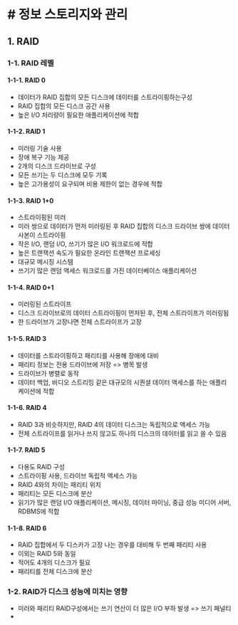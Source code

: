 # # 정보 스토리지와 관리

## 1. RAID

### 1-1. RAID 레벨

#### 1-1-1. RAID 0

- 데이터가 RAID 집합의 모든 디스크에 데이터를 스트라이핑하는구성
- RAID 집합의 모든 디스크 공간 사용
- 높은 I/O 처리량이 필요한 애플리케이션에 적합

#### 1-1-2. RAID 1

- 미러링 기술 사용
- 장애 복구 기능 제공
- 2개의 디스크 드라이브로 구성
- 모든 쓰기는 두 디스크에 모두 기록
- 높은 고가용성이 요구되며 비용 제한이 없는 경우에 적합

#### 1-1-3. RAID 1+0

- 스트라이핑된 미러
- 미러 쌍으로 데이터가 먼저 미러링된 후 RAID 집합의 디스크 드라이브 쌍에 데이터 사본이 스트라이핑
- 작은 I/O, 랜덤 I/O, 쓰기가 많은 I/O 워크로드에 적합
- 높은 트랜잭션 속도가 필요한 온라인 트랜잭션 프로세싱
- 대규모 메시징 시스템
- 쓰기기 많은 랜덤 액세스 워크로드를 가진 데이터베이스 애플리케이션

#### 1-1-4. RAID 0+1

- 미러링된 스트라이프
- 디스크 드라이브로의 데이터 스트라이핑이 먼저된 후, 전체 스트라이프가 미러링됨
- 한 드라이브가 고장나면 전체 스트라이프가 고장

#### 1-1-5. RAID 3

- 데이터를 스트라이핑하고 패리티를 사용해 장애에 대비
- 패리티 정보는 전용 드라이브에 저장 => 병목 발생
- 드라이브가 병렬로 동작
- 데이터 백업, 비디오 스트리밍 같은 대규모의 시퀀셜 데이터 액세스를 하는 애플리케이션에 적합

#### 1-1-6. RAID 4

- RAID 3과 비슷하지만, RAID 4의 데이터 디스크는 독립적으로 액세스 가능
- 전체 스트라이프를 읽거나 쓰지 않고도 하나의 디스크의 데이터를 읽고 쓸 수 있음

#### 1-1-7. RAID 5

- 다용도 RAID 구성
- 스트라이핑 사용, 드라이브 독립적 액세스 가능
- RAID 4와의 차이는 패리티 위치
- 패리티는 모든 디스크에 분산
- 읽기가 많은 랜덤 I/O 애플리케이션, 메시징, 데이터 마이닝, 중급 성능 미디어 서버, RDBMS에 적합

#### 1-1-8. RAID 6

- RAID 집합에서 두 디스카가 고장 나는 경우를 대비해 두 번째 패리티 사용
- 이외는 RAID 5와 동일
- 적어도 4개의 디스크가 필요
- 패리티를 전체 디스크에 분산



### 1-2. RAID가 디스크 성능에 미치는 영향

- 미러와 패리티 RAID구성에서는 쓰기 연산이 더 많은 I/O 부하 발생 => 쓰기 페널티
- 